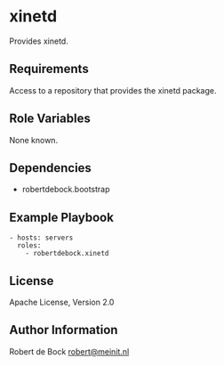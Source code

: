 xinetd
=========

Provides xinetd.

Requirements
------------

Access to a repository that provides the xinetd package.

Role Variables
--------------

None known.

Dependencies
------------

- robertdebock.bootstrap

Example Playbook
----------------

```
- hosts: servers
  roles:
    - robertdebock.xinetd
```

License
-------

Apache License, Version 2.0

Author Information
------------------

Robert de Bock <robert@meinit.nl>
